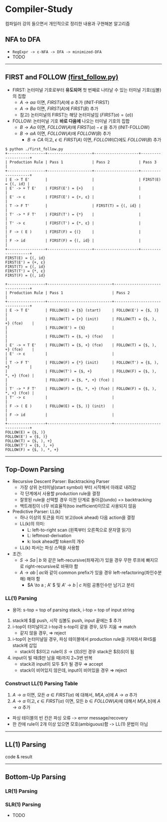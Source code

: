 # Compiler-Study

컴파일러 강의 들으면서 개인적으로 정리한 내용과 구현해본 알고리즘


## NFA to DFA
- `RegExpr -> ε-NFA -> DFA -> minimized-DFA`
- TODO


---
## FIRST and FOLLOW [(first_follow.py)](./first_follow.py)
- FIRST: 논터미널 기호로부터 **유도되어** 첫 번째로 나타날 수 있는 터미널 기호(심볼)의 집합
  - $A \to a \alpha$ 이면, $FIRST(A)$에 $a$ 추가 (INIT-FIRST)
  - $A \to Ba$ 이면, $FIRST(A)$에 $FIRST(B)$ 추가
  - 참고) 논터미널의 FIRST는 해당 논터미널임 ($FIRST(a) = \{a\}$)
- FOLLOW: 논터미널 기호 **바로 다음에** 나오는 터미널 기호의 집합
  - $B \to A \alpha$ 이면, $FOLLOW(A)$에 $FIRST(\alpha) - \epsilon$ 을 추가 (INIT-FOLLOW)
  - $B \to \alpha A$ 이면, $FOLLOW(A)$에 $FOLLOW(B)$ 추가
    - $B \to CA$ 이고, $\epsilon \in FIRST(A)$ 이면, $FOLLOW(C)$에도 $FOLLOW(B)$ 추가

```
$ python ./first_follow.py
+-----------------+--------------------+--------------------+--------------------+
| Production Rule | Pass 1             | Pass 2             | Pass 3             |
+-----------------+--------------------+--------------------+--------------------+
| E -> T E'       |                    |                    | FIRST(E) = {(, id} |
| E' -> + T E'    | FIRST(E') = {+}    |                    |                    |
| E' -> ε         | FIRST(E') = {+, ε} |                    |                    |
| T -> F T'       |                    | FIRST(T) = {(, id} |                    |
| T' -> * F T'    | FIRST(T') = {*}    |                    |                    |
| T' -> ε         | FIRST(T') = {*, ε} |                    |                    |
| F -> ( E )      | FIRST(F) = {(}     |                    |                    |
| F -> id         | FIRST(F) = {(, id} |                    |                    |
+-----------------+--------------------+--------------------+--------------------+
FIRST(E) = {(, id}
FIRST(E') = {+, ε}
FIRST(T) = {(, id}
FIRST(T') = {*, ε}
FIRST(F) = {(, id}

+-----------------+-----------------------------+--------------------------------+
| Production Rule | Pass 1                      | Pass 2                         |
+-----------------+-----------------------------+--------------------------------+
| E -> T E'       | FOLLOW(E) = {$} (start)     | FOLLOW(E') = {$, )}            |
|                 | FOLLOW(T) = {+} (init)      | FOLLOW(T) = {$, ), +} (fce)    |
|                 | FOLLOW(E') = {$}            |                                |
|                 | FOLLOW(T) = {$, +} (fce)    |                                |
| E' -> + T E'    | FOLLOW(T) = {$, +} (fce)    | FOLLOW(T) = {$, ), +} (fce)    |
| E' -> ε         |                             |                                |
| T -> F T'       | FOLLOW(F) = {*} (init)      | FOLLOW(T') = {$, ), +}         |
|                 | FOLLOW(T') = {$, +}         | FOLLOW(F) = {$, ), *, +} (fce) |
|                 | FOLLOW(F) = {$, *, +} (fce) |                                |
| T' -> * F T'    | FOLLOW(F) = {$, *, +} (fce) | FOLLOW(F) = {$, ), *, +} (fce) |
| T' -> ε         |                             |                                |
| F -> ( E )      | FOLLOW(E) = {$, )} (init)   |                                |
| F -> id         |                             |                                |
+-----------------+-----------------------------+--------------------------------+
FOLLOW(E) = {$, )}
FOLLOW(E') = {$, )}
FOLLOW(T) = {$, ), +}
FOLLOW(T') = {$, ), +}
FOLLOW(F) = {$, ), *, +}
```


---
## Top-Down Parsing
- Recursive Descent Parser: Backtracking Parser
  - 가장 상위 논터미널(start symbol) 부터 시작해서 아래로 내려감
  - 각 단계에서 사용할 production rule을 결정
  - 잘못된 rule을 선택할 경우 이전 단계로 돌아감(undo) => backtracking
  - 백트래킹이 너무 비효율적(too inefficient)이므로 사용되지 않음
- Predictive Parser: LL(k)
  - 하나 이상의 토큰을 미리 보고(look ahead) 다음 action을 결정
  - LL(k)의 의미:
    - L: left-to-right scan (왼쪽부터 오른쪽으로 문자열 읽기)
    - L: leftmost-derivation
    - k: look ahead할 token의 개수
  - LL(k) 파서는 파싱 스택을 사용함
- 조건:
  - $S \to Sa \; | \; b$ 와 같은 left-recursive(좌재귀)가 있을 경우 무한 루프에 빠지므로 right-recursive로 바꿔야 함
  - $A \to ab \; | \; ac$와 같이 common prefix가 있을 경우 left-refactoring(좌인수분해) 해야 함
    - $A \to a \; A' $ 및 $A' \to b \; | \; c$ 처럼 공통인수만 남기고 분리

### LL(1) Parsing
  - 용어: s-top = top of parsing stack, i-top = top of input string
  1. stack에 $\$$를 push, 시작 심볼도 push, input 끝에는 $\$$ 추가
  1. i-top이 터미널이고 i-top과 s-top이 같을 경우, 모두 지움 $\Rightarrow$ match
     - 같지 않을 경우, $\Rightarrow$ reject
  1. i-top이 논터미널일 경우, 파싱 테이블에서 production rule을 가져와서 RHS를 stack에 삽입
     - stack이 $\$ S$이고 rule이 $S \to ( S ) S$인 경우 stack은 $\$ S ) S ($이 됨
  1. input이 빌 때($\$$만 남을 때)까지 2~3번 반복
     - stack과 input이 모두 $\$$가 될 경우 $\Rightarrow$ accept
     - stack이 비어있지 않은데, input이 비어있을 경우 $\Rightarrow$ reject

### Construct LL(1) Parsing Table
  1. $A \to \alpha$ 이면, 모든 $a \in FIRST(\alpha)$ 에 대해서, $M[A, a]$에 $A \to \alpha$ 추가
  1. $A \to \alpha$ 이고, $\epsilon \in FIRST(\alpha)$ 이면, 모든 $b \in FOLLOW(A)$에 대해서 $M[A, b]$에 $A \to \alpha$ 추가
  - 파싱 테이블의 빈 칸은 파싱 오류 -> error message/recovery
  - 한 칸에 rule이 2개 이상 있으면 모호(ambiguous)함 -> LL(1) 문법이 아님


---
## LL(1) Parsing
code & result



---
## Bottom-Up Parsing



### LR(1) Parsing

### SLR(1) Parsing
- TODO


